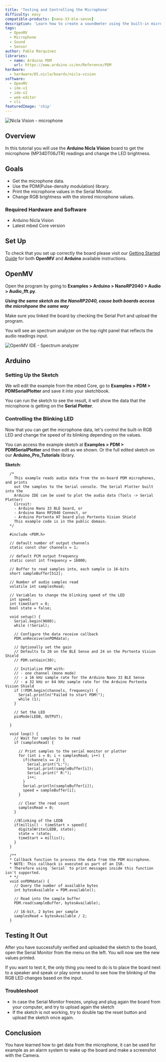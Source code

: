 ```yaml
---
title: 'Testing and Controlling the Microphone'
difficulty: easy
compatible-products: [nano-33-ble-sense]
description: 'Learn how to create a soundmeter using the built-in microphone with the Nicla Vision.'
tags:
  - OpenMV
  - Microphone
  - Sound
  - Sensor
author: Pablo Marquínez
libraries: 
  - name: Arduino PDM
    url: https://www.arduino.cc/en/Reference/PDM
hardware:
  - hardware/05.nicla/boards/nicla-vision
software:
  - OpenMV
  - ide-v1
  - ide-v2
  - web-editor
  - cli
featuredImage: 'chip'
---
```


![Nicla Vision - microphone](assets/nicla-vision-microphone.png)

## Overview

In this tutorial you will use the **Arduino Nicla Vision** board to get the microphone (MP34DT06JTR) readings and change the LED brightness.

## Goals

- Get the microphone data.
- Use the PDM(Pulse-density modulation) library.
- Print the microphone values in the Serial Monitor.
- Change RGB brightness with the stored microphone values.

### Required Hardware and Software

- Arduino Nicla Vision
- Latest mbed Core version

## Set Up

To check that you set up correctly the board please visit our [Getting Started Guide](https://docs.arduino.cc/tutorials/nicla-vision/getting-started) for both **OpenMV** and **Arduino** available instructions.

## OpenMV

Open the program by going to **Examples > Arduino > NanoRP2040 > Audio > Audio_fft.py**.

***Using the same sketch as  the NanoRP2040, cause both boards access the microhpone the same way***

Make sure you linked the board by checking the Serial Port and upload the program.

You will see an spectrum analyzer on the top right panel that reflects the audio readings input.

![OpenMV IDE - Spectrum analyzer](assets/OpenMV_spectrumAnalyzer.png)

## Arduino

### Setting Up the Sketch

We will edit the example from the mbed Core, go to **Examples > PDM > PDMSerialPlotter** and save it into your sketchbook.

You can run the sketch to see the result, it will show the data that the microphone is getting on the **Serial Plotter**.

### Controlling the Blinking LED 

Now that you can get the microphone data, let's control the built-in RGB LED and change the speed of its blinking depending on the values.

You can access the example sketch at **Examples > PDM > PDMSerialPlotter** and then edit as we shown.
Or the full edited sketch on our **Arduino_Pro_Tutorials** library.

**Sketch**:

```arduino
  /*
    This example reads audio data from the on-board PDM microphones, and prints
    out the samples to the Serial console. The Serial Plotter built into the
    Arduino IDE can be used to plot the audio data (Tools -> Serial Plotter)
    Circuit:
    - Arduino Nano 33 BLE board, or
    - Arduino Nano RP2040 Connect, or
    - Arduino Portenta H7 board plus Portenta Vision Shield
    This example code is in the public domain.
  */

  #include <PDM.h>

  // default number of output channels
  static const char channels = 1;

  // default PCM output frequency
  static const int frequency = 16000;

  // Buffer to read samples into, each sample is 16-bits
  short sampleBuffer[512];

  // Number of audio samples read
  volatile int samplesRead;

  // Variables to change the blinking speed of the LED
  int speed;
  int timeStart = 0;
  bool state = false;

  void setup() {
    Serial.begin(9600);
    while (!Serial);

    // Configure the data receive callback
    PDM.onReceive(onPDMdata);

    // Optionally set the gain
    // Defaults to 20 on the BLE Sense and 24 on the Portenta Vision Shield
    // PDM.setGain(30);

    // Initialize PDM with:
    // - one channel (mono mode)
    // - a 16 kHz sample rate for the Arduino Nano 33 BLE Sense
    // - a 32 kHz or 64 kHz sample rate for the Arduino Portenta Vision Shield
    if (!PDM.begin(channels, frequency)) {
      Serial.println("Failed to start PDM!");
      while (1);
    }

    // Set the LED
    pinMode(LEDB, OUTPUT);

  }

  void loop() {
    // Wait for samples to be read
    if (samplesRead) {

      // Print samples to the serial monitor or plotter
      for (int i = 0; i < samplesRead; i++) {
        if(channels == 2) {
          Serial.print("L:");
          Serial.print(sampleBuffer[i]);
          Serial.print(" R:");
          i++;
        }
        Serial.println(sampleBuffer[i]);
        speed = sampleBuffer[i];
      }

      // Clear the read count
      samplesRead = 0;
    }

    //Blinking of the LEDB
    if(millis() - timeStart > speed){
      digitalWrite(LEDB, state);
      state = !state;
      timeStart = millis();
    }
  }

  /**
  * Callback function to process the data from the PDM microphone.
  * NOTE: This callback is executed as part of an ISR.
  * Therefore using `Serial` to print messages inside this function isn't supported.
  * */
  void onPDMdata() {
    // Query the number of available bytes
    int bytesAvailable = PDM.available();

    // Read into the sample buffer
    PDM.read(sampleBuffer, bytesAvailable);

    // 16-bit, 2 bytes per sample
    samplesRead = bytesAvailable / 2;
  }
```


## Testing It Out

After you have successfully verified and uploaded the sketch to the board, open the Serial Monitor from the menu on the left. You will now see the new values printed.

If you want to test it, the only thing you need to do is to place the board next to a speaker and speak or play some sound to see how the blinking of the RGB LED changes based on the input.

### Troubleshoot

- In case the Serial Monitor freezes, unplug and plug again the board from your computer, and try to upload again the sketch
- If the sketch is not working, try to double tap the reset button and upload the sketch once again.
  
## Conclusion

You have learned how to get data from the microphone, it can be used for example as an alarm system to wake up the board and make a screenshot with the Camera.
